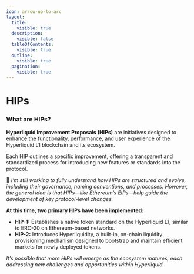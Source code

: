```yaml
---
icon: arrow-up-to-arc
layout:
  title:
    visible: true
  description:
    visible: false
  tableOfContents:
    visible: true
  outline:
    visible: true
  pagination:
    visible: true
---
```


# HIPs

### **What are HIPs?**

**Hyperliquid Improvement Proposals (HIPs)** are initiatives designed to enhance the functionality, performance, and user experience of the Hyperliquid L1 blockchain and its ecosystem.&#x20;

Each HIP outlines a specific improvement, offering a transparent and standardized process for introducing new features or standards into the protocol.&#x20;

🚧 _I’m still working to fully understand how HIPs are structured and evolve, including their governance, naming conventions, and processes. However, the general idea is that HIPs—like Ethereum’s EIPs—help guide the development of key protocol-level changes._

**At this time, two primary HIPs have been implemented:**

* **HIP-1:** Establishes a native token standard on the Hyperliquid L1, similar to ERC-20 on Ethereum-based networks.
* **HIP-2:** Introduces Hyperliquidity, a built-in, on-chain liquidity provisioning mechanism designed to bootstrap and maintain efficient markets for newly deployed tokens.

_It’s possible that more HIPs will emerge as the ecosystem matures, each addressing new challenges and opportunities within Hyperliquid._
